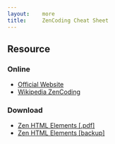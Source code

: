 ```yaml
---
layout:    more
title:     ZenCoding Cheat Sheet 
---
```

<div class="content content-400">
    <div class="board board-326">
        <h2 class="board-title">Resource</h2>
        <div class="board-card">
            <h3 class="board-card-title">Online</h3>
            <ul>
                <li><a href="http://code.google.com/p/zen-coding/">Official Website</a></li>
                <li><a href="http://en.wikipedia.org/wiki/Zen_Coding">Wikipedia ZenCoding</a></li>
            </ul>
        </div>
        <div class="board-card">
            <h3 class="board-card-title">Download</h3>
            <ul>
                <li><a href="http://code.google.com/p/zen-coding/downloads/detail?name=ZenCodingCheatSheet.pdf">Zen HTML Elements [.pdf]</a></li>
                <li><a href="/static/cs/ZenCodingCheatSheet.pdf">Zen HTML Elements [backup]</a></li>
            </ul>
        </div>
    </div>
</div>
